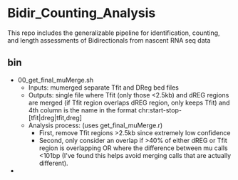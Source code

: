 # Bidir_Counting_Analysis
This repo includes the generalizable pipeline for identification, counting, and length assessments of Bidirectionals from nascent RNA seq data


## bin
* 00_get_final_muMerge.sh
    * Inputs: mumerged separate Tfit and DReg bed files
    * Outputs: single file where Tfit (only those <2.5kb) and dREG regions are merged (if Tfit region overlaps dREG region, only keeps Tfit) and 4th column is the name in the format chr:start-stop-[tfit|dreg|tfit,dreg]
    * Analysis process: (uses get_final_muMerge.r)
        * First, remove Tfit regions >2.5kb since extremely low confidence
        * Second, only consider an overlap if >40% of either dREG or Tfit region is overlapping OR where the difference between mu calls <101bp (I've found this helps avoid merging calls that are actually different).
* 
